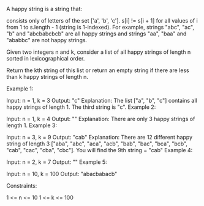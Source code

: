 A happy string is a string that:

consists only of letters of the set ['a', 'b', 'c'].
s[i] != s[i + 1] for all values of i from 1 to s.length - 1 (string is 1-indexed).
For example, strings "abc", "ac", "b" and "abcbabcbcb" are all happy strings and strings "aa", "baa" and "ababbc" are not happy strings.

Given two integers n and k, consider a list of all happy strings of length n sorted in lexicographical order.

Return the kth string of this list or return an empty string if there are less than k happy strings of length n.

 

Example 1:

Input: n = 1, k = 3
Output: "c"
Explanation: The list ["a", "b", "c"] contains all happy strings of length 1. The third string is "c".
Example 2:

Input: n = 1, k = 4
Output: ""
Explanation: There are only 3 happy strings of length 1.
Example 3:

Input: n = 3, k = 9
Output: "cab"
Explanation: There are 12 different happy string of length 3 ["aba", "abc", "aca", "acb", "bab", "bac", "bca", "bcb", "cab", "cac", "cba", "cbc"]. You will find the 9th string = "cab"
Example 4:

Input: n = 2, k = 7
Output: ""
Example 5:

Input: n = 10, k = 100
Output: "abacbabacb"
 

Constraints:

1 <= n <= 10
1 <= k <= 100
 